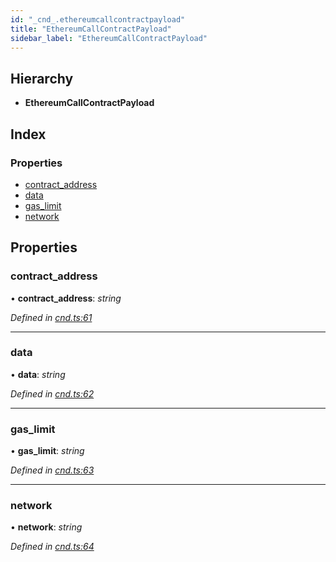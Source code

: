 ```yaml
---
id: "_cnd_.ethereumcallcontractpayload"
title: "EthereumCallContractPayload"
sidebar_label: "EthereumCallContractPayload"
---
```


## Hierarchy

* **EthereumCallContractPayload**

## Index

### Properties

* [contract_address](_cnd_.ethereumcallcontractpayload.md#contract_address)
* [data](_cnd_.ethereumcallcontractpayload.md#data)
* [gas_limit](_cnd_.ethereumcallcontractpayload.md#gas_limit)
* [network](_cnd_.ethereumcallcontractpayload.md#network)

## Properties

###  contract_address

• **contract_address**: *string*

*Defined in [cnd.ts:61](https://github.com/comit-network/comit-js-sdk/blob/68ef370/src/cnd.ts#L61)*

___

###  data

• **data**: *string*

*Defined in [cnd.ts:62](https://github.com/comit-network/comit-js-sdk/blob/68ef370/src/cnd.ts#L62)*

___

###  gas_limit

• **gas_limit**: *string*

*Defined in [cnd.ts:63](https://github.com/comit-network/comit-js-sdk/blob/68ef370/src/cnd.ts#L63)*

___

###  network

• **network**: *string*

*Defined in [cnd.ts:64](https://github.com/comit-network/comit-js-sdk/blob/68ef370/src/cnd.ts#L64)*
